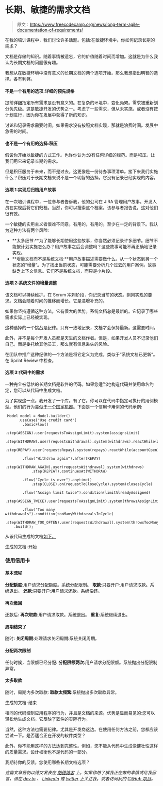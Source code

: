 # 长期、敏捷的需求文档

> 原文：<https://www.freecodecamp.org/news/long-term-agile-documentation-of-requirements/>

在我的培训课程中，我们讨论许多话题。包括:在敏捷环境中，你如何记录长期的需求？

文档是存储的知识。随着事情被遗忘，它的价值随着时间而增加。这就是为什么我认为长期文档的问题很有趣。

我想从在敏捷环境中没有意义的长期文档的两个选项开始。那么我想指出明智的选择。各有利弊。

#### 不是一个有用的选项:详细的预先规格

提前详细指定所有需求是没有意义的。在复杂的环境中，变化频繁。需求被重新划分优先级。这是敏捷开发的优势之一。考虑了一些需求，但从未实施。或者没有按计划进行，因为你在发展中获得了新的知识。

讨论和记录需求需要时间。如果需求没有按照文档实现，那就是浪费时间。发展中急需的时间。

#### 也不是一个有用的选择:积压

假设你开始以敏捷的方式工作。也许你认为:没有任何详细的规范。而是积压。让我们用它来记录长期的需求。

但是积压服务于未来，而不是过去。这更像是一份待办事项清单。接下来我们实施什么？积压对于长期文档来说不是一个明智的选择。它没有记录已经实现的内容。

#### 选项 1:实现后归档用户故事

在一次培训课程中，一位参与者告诉我，他的公司在 JIRA 管理用户故事。开发人员在实现后将它们归档。当然，你可以搜索这个档案。该参与者报告说，这对他们很有效。

一个敏捷的实用主义者很难不同意。有用的，有用的。至少在一定的背景下。我认为这种方法有两个风险:

*   **太多细节:**为了能够长期使用这些故事，你当然必须记录许多细节。细节不能按计划实施怎么办？用户故事之后会调整吗？这些故事可能不再正确地记录实现。
*   **增量文档而不是系统文档:**用户故事描述需要做什么。从一个状态到另一个状态的“增量”。为了找出当前状态，可能需要分析几个过去的用户案例。故事缺乏上下文信息。它们不是系统文档，而只是小片段。

#### 选项 2:系统文件的增量调整

该文档可以持续维护。在 Scrum 冲刺阶段，你记录当前的状态。刚刚实现的要求。文档会随着时间的推移而增长。它是递增补充的。

如果你坚持遵循这种方法，它有很大的优势。系统文档总是最新的。它记录了哪些需求实际上已经被实现。

这种选择的一个挑战是纪律。只有一致地记录，文档才会保持最新。这需要时间。

此外，并不是每个开发人员都是天生的文档作者。但是，如果开发人员不记录他们自己，而是委托给其他员工，那么就有信息丢失的风险。

在团队中推广这种纪律的一个方法是将它定义为完成。类似于“系统文档已更新”。在 Sprint Review 中检查。

#### 选项 3:代码中的需求

一种完全被低估的长期文档是软件的代码。如果您适当地构造代码并使用命名约定，您可以从代码中生成文档。

为了实现这一点，我开发了一个库。有了它，你可以在代码中指定可执行的用例模型。他们的行为[类似于一个国家机器](https://www.freecodecamp.org/news/kissing-the-state-machine-goodbye/)。下面是一个信用卡用例的代码示例:

```
 Model model = Model.builder()
	  .useCase("Use credit card")
	    .basicFlow()
	    	.step(ASSIGN).user(requestsToAssignLimit).system(assignsLimit)
	    	.step(WITHDRAW).user(requestsWithdrawal).system(withdraws).reactWhile(accountOpen)
	    	.step(REPAY).user(requestsRepay).system(repays).reactWhile(accountOpen)

	    .flow("Withdraw again").after(REPAY)
	    	.step(WITHDRAW_AGAIN).user(requestsWithdrawal).system(withdraws)
	    	.step(REPEAT).continuesAt(WITHDRAW)

	    .flow("Cycle is over").anytime()
	    	.step(CLOSE).on(requestToCloseCycle).system(closesCycle)

	    .flow("Assign limit twice").condition(limitAlreadyAssigned)
	    	.step(ASSIGN_TWICE).user(requestsToAssignLimit).system(throwsAssignLimitException)

	    .flow("Too many withdrawals").condition(tooManyWithdrawalsInCycle) 
	    	.step(WITHDRAW_TOO_OFTEN).user(requestsWithdrawal).system(throwsTooManyWithdrawalsException)
	.build();
```

从该代码生成的文档[如下。](https://github.com/bertilmuth/requirementsascode/tree/master/requirementsascodeextract)

生成的文档-开始

### **使用信用卡**

#### **基本流程**

**分配额度**:用户请求分配额度。系统分配限制。
**取款**:只要开户:用户请求取款。系统退出。
**还款**:只要开户:用户请求还款。系统偿还。

#### 再次撤回

还款后:
**再次取款**:用户请求取款。系统退出。
**重复**:系统继续退出。

#### 周期结束了

随时:
**关闭周期**:处理请求关闭周期:系统关闭周期。

#### 分配两次限制

任何时候，当限额已经分配:
**分配限额两次**:用户请求分配限额。系统抛出分配限制异常。

#### 太多取款

随时，周期内多次取款:
**取款太频繁**:系统抛出多次取款异常。

生成的文档-结束

相同的代码控制应用程序的行为，并且是文档的来源。优势是显而易见的:您可以轻松地生成文档。它反映了软件的实际行为。

当然，这种方法也需要纪律。尤其是开发商这边。在使用任何方法之前，您都应该尝试一下。是否适合正在开发的软件类型？

此外，你不能用这样的方法达到完整性。例如，您不能从代码中生成像健壮性这样的质量需求。设计权衡也不是代码的一部分。

我期待你的反馈。您使用哪些长期文档选项？

*这篇文章最初以德文发表在* [*胡德博客*](https://blog.hood-group.com/blog/2017/05/10/anforderungen-langfristig-dokumentieren-im-agilen-umfeld/) *上。如果你想了解我正在做的事情或给我留言，请在 [dev.to](https://dev.to/bertilmuth) 、 [LinkedIn](https://www.linkedin.com/in/bertilmuth/) 或 [twitter](https://twitter.com/BertilMuth) 上关注我。或者访问我的 [GitHub 项目](https://github.com/bertilmuth/requirementsascode)。*
